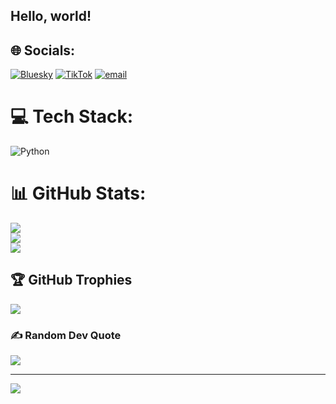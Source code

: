 ## Hello, world!
## 🌐 Socials:
[![Bluesky](https://img.shields.io/badge/bluesky-0285FF?style=for-the-badge&logo=bluesky&logoColor=%23FFFFFF)](https://bsky.app/profile/dyxvill) [![TikTok](https://img.shields.io/badge/TikTok-%23000000.svg?logo=TikTok&logoColor=white)](https://tiktok.com/@@dyxvill) [![email](https://img.shields.io/badge/Email-D14836?logo=gmail&logoColor=white)](mailto:dyxvill@mail.ru) 

# 💻 Tech Stack:
![Python](https://img.shields.io/badge/python-3670A0?style=for-the-badge&logo=python&logoColor=ffdd54)
# 📊 GitHub Stats:
![](https://github-readme-stats.vercel.app/api?username=dyxvill&theme=dark&hide_border=false&include_all_commits=true&count_private=false)<br/>
![](https://nirzak-streak-stats.vercel.app/?user=dyxvill&theme=dark&hide_border=false)<br/>
![](https://github-readme-stats.vercel.app/api/top-langs/?username=dyxvill&theme=dark&hide_border=false&include_all_commits=true&count_private=false&layout=compact)

## 🏆 GitHub Trophies
![](https://github-profile-trophy.vercel.app/?username=dyxvill&theme=radical&no-frame=true&no-bg=false&margin-w=4)

### ✍️ Random Dev Quote
![](https://quotes-github-readme.vercel.app/api?type=horizontal&theme=radical)

---
[![](https://visitcount.itsvg.in/api?id=dyxvill&icon=7&color=13)](https://visitcount.itsvg.in)

<!-- Proudly created with GPRM ( https://gprm.itsvg.in ) -->
